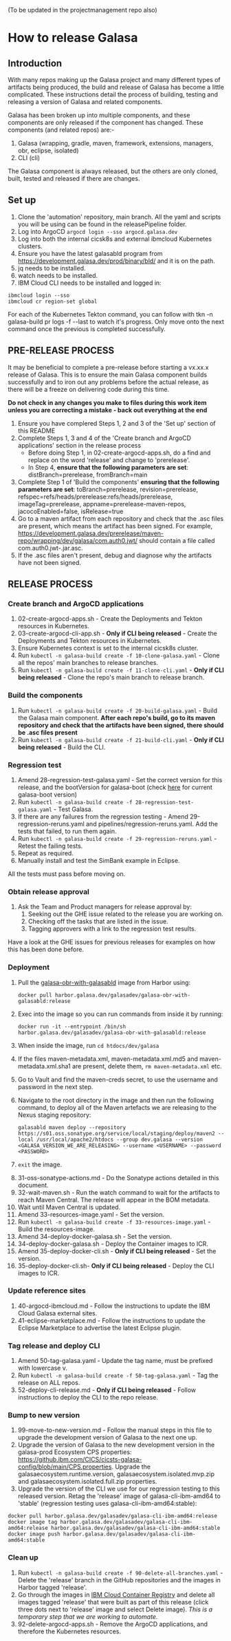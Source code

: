 (To be updated in the projectmanagement repo also)

# How to release Galasa


## Introduction
With many repos making up the Galasa project and many different types of artifacts being produced, the build and release of Galasa has become a little complicated. These instructions detail the process of building, testing and releasing a version of Galasa and related components.

Galasa has been broken up into multiple components, and these components are only released if the component has changed. These components (and related repos) are:-

1. Galasa (wrapping, gradle, maven, framework, extensions, managers, obr, eclipse, isolated)
2. CLI (cli)

The Galasa component is always released, but the others are only cloned, built, tested and released if there are changes.


## Set up

1. Clone the 'automation' repository, main branch. All the yaml and scripts you will be using can be found in the releasePipeline folder.
2. Log into ArgoCD `argocd login --sso argocd.galasa.dev`
3. Log into both the internal cicsk8s and external ibmcloud Kubernetes clusters.
4. Ensure you have the latest galasabld program from https://development.galasa.dev/prod/binary/bld/ and it is on the path.
5. jq needs to be installed.
6. watch needs to be installed.
7. IBM Cloud CLI needs to be installed and logged in:
```
ibmcloud login --sso
ibmcloud cr region-set global
```

For each of the Kubernetes Tekton command, you can follow with tkn -n galasa-build pr logs -f --last to watch it's progress. Only move onto the next command once the previous is completed successfully.


## PRE-RELEASE PROCESS
It may be beneficial to complete a pre-release before starting a vx.xx.x release of Galasa. This is to ensure the main Galasa component builds successfully and to iron out any problems before the actual release, as there will be a freeze on delivering code during this time. 

**Do not check in any changes you make to files during this work item unless you are correcting a mistake - back out everything at the end**

1. Ensure you have complered Steps 1, 2 and 3 of the 'Set up' section of this README
2. Complete Steps 1, 3 and 4 of the 'Create branch and ArgoCD applications' section in the release process
   - Before doing Step 1, in 02-create-argocd-apps.sh, do a find and replace on the word 'release' and change to 'prerelease'. 
   - In Step 4, **ensure that the following parameters are set**: distBranch=prerelease, fromBranch=main
3. Complete Step 1 of 'Build the components' **ensuring that the following parameters are set**: toBranch=prerelease, revision=prerelease, refspec=refs/heads/prerelease:refs/heads/prerelease, imageTag=prerelease, appname=prerelease-maven-repos, jacocoEnabled=false, isRelease=true
4. Go to a maven artifact from each repository and check that the .asc files are present, which means the artifact has been signed. For example, https://development.galasa.dev/prerelease/maven-repo/wrapping/dev/galasa/com.auth0.jwt/<VERSION> should contain a file called com.auth0.jwt-<VERSION>.jar.asc.
5. If the .asc files aren't present, debug and diagnose why the artifacts have not been signed.


## RELEASE PROCESS

### Create branch and ArgoCD applications

1. 02-create-argocd-apps.sh - Create the Deployments and Tekton resources in Kubernetes.
2. 03-create-argocd-cli-app.sh - **Only if CLI being released** - Create the Deployments and Tekton resources in Kubernetes.
3. Ensure Kubernetes context is set to the internal cicsk8s cluster.
4. Run `kubectl -n galasa-build create -f 10-clone-galasa.yaml` - Clone all the repos' main branches to release branches.
5. Run `kubectl -n galasa-build create -f 11-clone-cli.yaml` - **Only if CLI being released** - Clone the repo's main branch to release branch.


### Build the components

1. Run `kubectl -n galasa-build create -f 20-build-galasa.yaml` - Build the Galasa main component. **After each repo's build, go to its maven repository and check that the artifacts have been signed, there should be .asc files present**
2. Run `kubectl -n galasa-build create -f 21-build-cli.yaml` - **Only if CLI being released** - Build the CLI.


### Regression test

1. Amend 28-regression-test-galasa.yaml - Set the correct version for this release, and the bootVersion for galasa-boot (check [here](https://development.galasa.dev/main/maven-repo/obr/dev/galasa/galasa-boot/) for current galasa-boot version)
2. Run `kubectl -n galasa-build create -f 28-regression-test-galasa.yaml` - Test Galasa.
3. If there are any failures from the regression testing - Amend 29-regression-reruns.yaml and pipelines/regression-reruns.yaml. Add the tests that failed, to run them again.
4. Run `kubectl -n galasa-build create -f 29-regression-reruns.yaml` - Retest the failing tests.
5. Repeat as required.
6. Manually install and test the SimBank example in Eclipse.

All the tests must pass before moving on.


### Obtain release approval

1. Ask the Team and Product managers for release approval by:
   1. Seeking out the GHE issue related to the release you are working on.
   2. Checking off the tasks that are listed in the issue.
   3. Tagging approvers with a link to the regression test results.

Have a look at the GHE issues for previous releases for examples on how this has been done before. 


### Deployment

<!-- Commenting out the steps below for now as they do not work. An item is open to fix this. Temporary steps to work around this below: -->
<!-- 1. Amend 30-deploy-maven-galasa.yaml and amend the version parameter to the release.
1. Run `kubectl -n galasa-build create -f 30-deploy-maven-galasa.yaml` - Deploy the maven artifacts to OSS Sonatype. -->
1. Pull the [galasa-obr-with-galasabld](https://harbor.galasa.dev/harbor/projects/3/repositories/galasa-obr-with-galasabld/artifacts-tab) image from Harbor using:

   ```
   docker pull harbor.galasa.dev/galasadev/galasa-obr-with-galasabld:release
   ```

2. Exec into the image so you can run commands from inside it by running:

   ```
   docker run -it --entrypoint /bin/sh harbor.galasa.dev/galasadev/galasa-obr-with-galasabld:release
   ```

3. When inside the image, run `cd htdocs/dev/galasa`
4. If the files maven-metadata.xml, maven-metadata.xml.md5 and maven-metadata.xml.sha1 are present, delete them, `rm maven-metadata.xml` etc.
5. Go to Vault and find the maven-creds secret, to use the username and password in the next step.
6. Navigate to the root directory in the image and then run the following command, to deploy all of the Maven artefacts we are releasing to the Nexus staging repository:

   ```
   galasabld maven deploy --repository https://s01.oss.sonatype.org/service/local/staging/deploy/maven2 --local /usr/local/apache2/htdocs --group dev.galasa --version <GALASA_VERSION_WE_ARE_RELEASING> --username <USERNAME> --password <PASSWORD>
   ```

7. `exit` the image.
<!-- End of temporary steps -->
8. 31-oss-sonatype-actions.md - Do the Sonatype actions detailed in this document.
9. 32-wait-maven.sh - Run the watch command to wait for the artifacts to reach Maven Central. The release will appear in the BOM metadata.
10. Wait until Maven Central is updated.
11. Amend 33-resources-image.yaml - Set the version.
12. Run `kubectl -n galasa-build create -f 33-resources-image.yaml` - Build the resources-image.
13. Amend 34-deploy-docker-galasa.sh - Set the version.
14. 34-deploy-docker-galasa.sh - Deploy the Container images to ICR.
15. Amend 35-deploy-docker-cli.sh - **Only if CLI being released** - Set the version.
16. 35-deploy-docker-cli.sh- **Only if CLI being released** - Deploy the CLI images to ICR.


### Update reference sites

1. 40-argocd-ibmcloud.md - Follow the instructions to update the IBM Cloud Galasa external sites.
2. 41-eclipse-marketplace.md - Follow the instructions to update the Eclipse Marketplace to advertise the latest Eclipse plugin.


### Tag release and deploy CLI

1. Amend 50-tag-galasa.yaml - Update the tag name, must be prefixed with lowercase v.
2. Run `kubectl -n galasa-build create -f 50-tag-galasa.yaml` - Tag the release on ALL repos.
3. 52-deploy-cli-release.md - **Only if CLI being released** - Follow instructions to deploy the CLI to the repo release.


### Bump to new version

1. 99-move-to-new-version.md - Follow the manual steps in this file to upgrade the development version of Galasa to the next one up.
2. Upgrade the version of Galasa to the new development version in the galasa-prod Ecosystem CPS properties: https://github.ibm.com/CICS/cicsts-galasa-config/blob/main/CPS.properties. Upgrade the galasaecosystem.runtime.version, galasaecosystem.isolated.mvp.zip and galasaecosystem.isolated.full.zip properties.
3. Upgrade the version of the CLI we use for our regression testing to this released version. Retag the 'release' image of galasa-cli-ibm-amd64 to 'stable' (regression testing uses galasa-cli-ibm-amd64:stable):
```
docker pull harbor.galasa.dev/galasadev/galasa-cli-ibm-amd64:release
docker image tag harbor.galasa.dev/galasadev/galasa-cli-ibm-amd64:release harbor.galasa.dev/galasadev/galasa-cli-ibm-amd64:stable
docker image push harbor.galasa.dev/galasadev/galasa-cli-ibm-amd64:stable
```


### Clean up

1. Run `kubectl -n galasa-build create -f 90-delete-all-branches.yaml` - Delete the 'release' branch in the GitHub repositories and the images in Harbor tagged 'release'.
2. Go through the images in [IBM Cloud Container Registry](https://cloud.ibm.com/registry/images) and delete all images tagged 'release' that were built as part of this release (click three dots next to 'release' image and select Delete image). _This is a temporary step that we are working to automate._
3. 92-delete-argocd-apps.sh - Remove the ArgoCD applications, and therefore the Kubernetes resources.